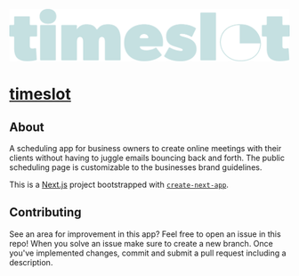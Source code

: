 ![timeslot logo](/public/logo_inverse.png)

# [timeslot](https://timeslot-iota.vercel.app/)

## About

A scheduling app for business owners to create online meetings with their clients without having to juggle emails bouncing back and forth. The public scheduling page is customizable to the businesses brand guidelines.

This is a [Next.js](https://nextjs.org/) project bootstrapped with [`create-next-app`](https://github.com/vercel/next.js/tree/canary/packages/create-next-app).

## Contributing

See an area for improvement in this app? Feel free to open an issue in this repo! When you solve an issue make sure to create a new branch. Once you've implemented changes, commit and submit a pull request including a description.
